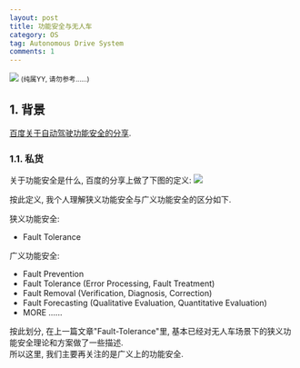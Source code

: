 ```yaml
---
layout: post
title: 功能安全与无人车
category: OS
tag: Autonomous Drive System
comments: 1
---
```


![](http://blog.iotwrt.com/images/safety.svg)
<small>(纯属YY, 请勿参考......)</small>

## 1. 背景

[百度关于自动驾驶功能安全的分享](https://mp.weixin.qq.com/s/M3mJ8BWSA1NsngmebEx_Gw).  

### 1.1. 私货

关于功能安全是什么, 百度的分享上做了下图的定义:
![](https://img-blog.csdn.net/20180823152749655?watermark/2/text/aHR0cHM6Ly9ibG9nLmNzZG4ubmV0L3l1eHVhbjIwMDYyMDA3/font/5a6L5L2T/fontsize/400/fill/I0JBQkFCMA==/dissolve/70)

按此定义, 我个人理解狭义功能安全与广义功能安全的区分如下.  

狭义功能安全:  
* Fault Tolerance

广义功能安全:  
* Fault Prevention
* Fault Tolerance (Error Processing, Fault Treatment)
* Fault Removal (Verification, Diagnosis, Correction)
* Fault Forecasting (Qualitative Evaluation, Quantitative Evaluation)
* MORE ......

按此划分, 在上一篇文章"Fault-Tolerance"里, 基本已经对无人车场景下的狭义功能安全理论和方案做了一些描述.  
所以这里, 我们主要再关注的是广义上的功能安全.  

